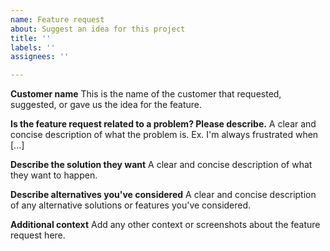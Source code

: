 ```yaml
---
name: Feature request
about: Suggest an idea for this project
title: ''
labels: ''
assignees: ''

---
```


**Customer name**
This is the name of the customer that requested, suggested, or gave us the idea for the feature.

**Is the feature request related to a problem? Please describe.**
A clear and concise description of what the problem is. Ex. I'm always frustrated when [...]

**Describe the solution they want**
A clear and concise description of what they want to happen.

**Describe alternatives you've considered**
A clear and concise description of any alternative solutions or features you've considered.

**Additional context**
Add any other context or screenshots about the feature request here.

